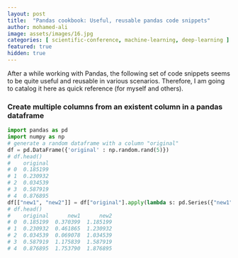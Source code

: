```yaml
---
layout: post
title:  "Pandas cookbook: Useful, reusable pandas code snippets"
author: mohamed-ali
image: assets/images/16.jpg
categories: [ scientific-conference, machine-learning, deep-learning ]
featured: true
hidden: true
---
```


After a while working with Pandas, the following set of code snippets seems to be quite useful and reusable in various scenarios.
Therefore, I am going to catalog it here as quick reference (for myself and others). 

### Create multiple columns from an existent column in a pandas dataframe

```python
import pandas as pd
import numpy as np
# generate a random dataframe with a column "original"
df = pd.DataFrame({'original' : np.random.rand(5)})
# df.head()
#    original
# 0  0.185199
# 1  0.230932
# 2  0.034539
# 3  0.587919
# 4  0.876895
df[["new1", "new2"]] = df["original"].apply(lambda s: pd.Series({"new1": 2 * s, "new2": s + 1}))
# df.head()
#    original      new1      new2
# 0  0.185199  0.370399  1.185199
# 1  0.230932  0.461865  1.230932
# 2  0.034539  0.069078  1.034539
# 3  0.587919  1.175839  1.587919
# 4  0.876895  1.753790  1.876895
```
